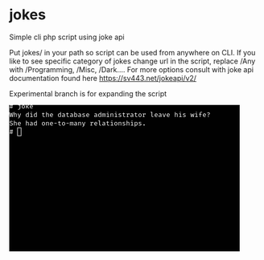 # jokes
Simple cli php script using joke api

Put jokes/ in your path so script can be used from anywhere on CLI.
If you like to see specific category of jokes change url in the script, replace /Any with /Programming, /Misc, /Dark....
For more options consult with joke api documentation found here https://sv443.net/jokeapi/v2/


Experimental branch is for expanding the script

![Alt text](screen.png "Example")
